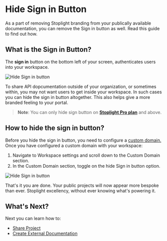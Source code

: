 # Hide Sign in Button

As a part of removing Stoplight branding from your publically available documentation, you can remove the Sign in button  as well. Read this guide to find out how. 

## What is the Sign in Button?

The **sign in** button on the bottom left of your screen, authenticates users into your workspace. 


![Hide Sign in button](https://stoplight.io/api/v1/projects/cHJqOjI/images/VJDyaziG2EU)


To share API dopcumentation outside of your organization, or sometimes within, you may not want users to get inside your workspace. In such cases you can hide the sign in button altogether. This also helps give a more branded feeling to your portal.  

> **Note**: You can only hide sign button on **[Stoplight Pro plan](https://stoplight.io/pricing/)** and above. 

## How to hide the sign in button?

Before you hide the sign in button, you need to configure a [custom domain.](d.custom-domain.md) Once you have configured a custom domain with your workspace: 

1. Navigate to Workspace settings and scroll down to the Custom Domain section. 
2. In the Custom Domain section, toggle on the hide Sign in button option. 

![Hide Sign in button](https://stoplight.io/api/v1/projects/cHJqOjI/images/INO9u8VK2So)


That's it you are done. Your public projects will now appear more bespoke than ever. Stoplight excellency, without ever knowing what's powering it. 

## What's Next?

Next you can learn how to: 

- [Share Project](url)
- [Create External Documentation](url)

